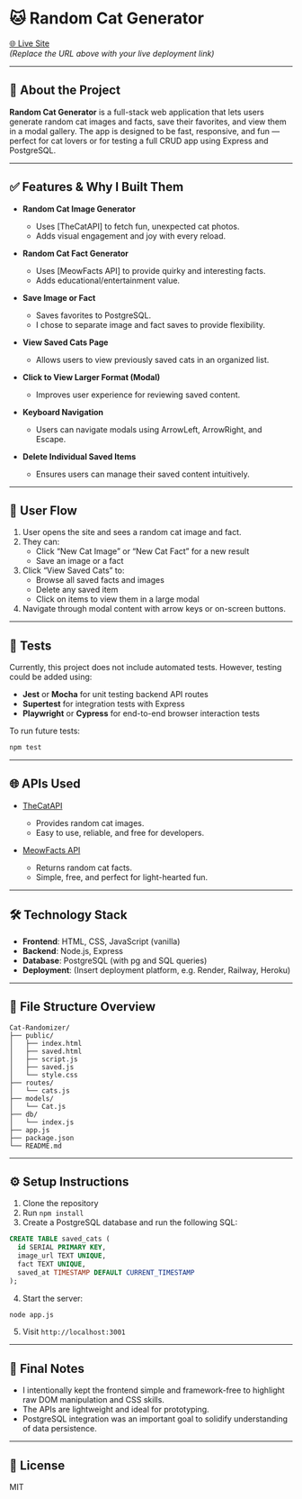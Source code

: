 # 🐱 Random Cat Generator

[🌐 Live Site](https://your-deployment-url.com)  
*(Replace the URL above with your live deployment link)*

---

## 📖 About the Project

**Random Cat Generator** is a full-stack web application that lets users generate random cat images and facts, save their favorites, and view them in a modal gallery. The app is designed to be fast, responsive, and fun — perfect for cat lovers or for testing a full CRUD app using Express and PostgreSQL.

---

## ✅ Features & Why I Built Them

- **Random Cat Image Generator**
  - Uses [TheCatAPI] to fetch fun, unexpected cat photos.
  - Adds visual engagement and joy with every reload.

- **Random Cat Fact Generator**
  - Uses [MeowFacts API] to provide quirky and interesting facts.
  - Adds educational/entertainment value.

- **Save Image or Fact**
  - Saves favorites to PostgreSQL.
  - I chose to separate image and fact saves to provide flexibility.

- **View Saved Cats Page**
  - Allows users to view previously saved cats in an organized list.

- **Click to View Larger Format (Modal)**
  - Improves user experience for reviewing saved content.

- **Keyboard Navigation**
  - Users can navigate modals using ArrowLeft, ArrowRight, and Escape.

- **Delete Individual Saved Items**
  - Ensures users can manage their saved content intuitively.

---

## 🔄 User Flow

1. User opens the site and sees a random cat image and fact.
2. They can:
   - Click “New Cat Image” or “New Cat Fact” for a new result
   - Save an image or a fact
3. Click “View Saved Cats” to:
   - Browse all saved facts and images
   - Delete any saved item
   - Click on items to view them in a large modal
4. Navigate through modal content with arrow keys or on-screen buttons.

---

## 🧪 Tests

Currently, this project does not include automated tests. However, testing could be added using:

- **Jest** or **Mocha** for unit testing backend API routes
- **Supertest** for integration tests with Express
- **Playwright** or **Cypress** for end-to-end browser interaction tests

To run future tests:
```bash
npm test
```

---

## 🌐 APIs Used

- [TheCatAPI](https://thecatapi.com/)
  - Provides random cat images.
  - Easy to use, reliable, and free for developers.

- [MeowFacts API](https://meowfacts.herokuapp.com/)
  - Returns random cat facts.
  - Simple, free, and perfect for light-hearted fun.

---

## 🛠 Technology Stack

- **Frontend**: HTML, CSS, JavaScript (vanilla)
- **Backend**: Node.js, Express
- **Database**: PostgreSQL (with pg and SQL queries)
- **Deployment**: (Insert deployment platform, e.g. Render, Railway, Heroku)

---

## 📁 File Structure Overview

```
Cat-Randomizer/
├── public/
│   ├── index.html
│   ├── saved.html
│   ├── script.js
│   ├── saved.js
│   └── style.css
├── routes/
│   └── cats.js
├── models/
│   └── Cat.js
├── db/
│   └── index.js
├── app.js
├── package.json
└── README.md
```

---

## ⚙️ Setup Instructions

1. Clone the repository
2. Run `npm install`
3. Create a PostgreSQL database and run the following SQL:

```sql
CREATE TABLE saved_cats (
  id SERIAL PRIMARY KEY,
  image_url TEXT UNIQUE,
  fact TEXT UNIQUE,
  saved_at TIMESTAMP DEFAULT CURRENT_TIMESTAMP
);
```

4. Start the server:
```bash
node app.js
```

5. Visit `http://localhost:3001`

---

## 💬 Final Notes

- I intentionally kept the frontend simple and framework-free to highlight raw DOM manipulation and CSS skills.
- The APIs are lightweight and ideal for prototyping.
- PostgreSQL integration was an important goal to solidify understanding of data persistence.

---

## 📄 License

MIT
